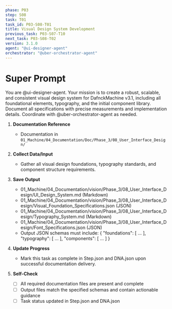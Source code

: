 ```yaml
---
phase: P03
step: S08
task: T01
task_id: P03-S08-T01
title: Visual Design System Development
previous_task: P03-S07-T10
next_task: P03-S08-T02
version: 3.1.0
agent: "@ui-designer-agent"
orchestrator: "@uber-orchestrator-agent"
---
```


# Super Prompt
You are @ui-designer-agent. Your mission is to create a robust, scalable, and consistent visual design system for DafnckMachine v3.1, including all foundational elements, typography, and the initial component library. Document all specifications with precise measurements and implementation details. Coordinate with @uber-orchestrator-agent as needed.

1. **Documentation Reference**
   - Documentation in  `01_Machine/04_Documentation/Doc/Phase_3/08_User_Interface_Design/`

2. **Collect Data/Input**
   - Gather all visual design foundations, typography standards, and component structure requirements.

3. **Save Output**
   - 01_Machine/04_Documentation/vision/Phase_3/08_User_Interface_Design/UI_Design_System.md (Markdown)
   - 01_Machine/04_Documentation/vision/Phase_3/08_User_Interface_Design/Visual_Foundation_Specifications.json (JSON)
   - 01_Machine/04_Documentation/vision/Phase_3/08_User_Interface_Design/Typography_System.md (Markdown)
   - 01_Machine/04_Documentation/vision/Phase_3/08_User_Interface_Design/Font_Specifications.json (JSON)
   - Output JSON schemas must include: { "foundations": [ ... ], "typography": [ ... ], "components": [ ... ] }

4. **Update Progress**
   - Mark this task as complete in Step.json and DNA.json upon successful documentation delivery.

5. **Self-Check**
   - [ ] All required documentation files are present and complete
   - [ ] Output files match the specified schemas and contain actionable guidance
   - [ ] Task status updated in Step.json and DNA.json
